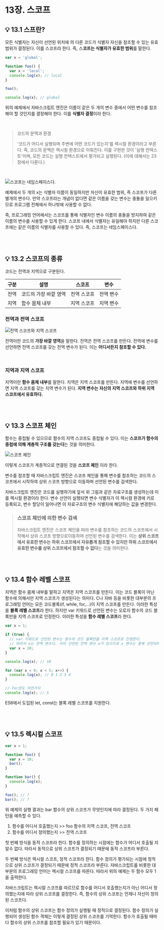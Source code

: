 # 13장. 스코프

## 💡 13.1 스프란?

모든 식별자는 자신이 선언된 위치에 의 다른 코드가 식별자 자신을 참조할 수 있는 유효 범위가 결정된다. 이를 스코프라 한다. 즉, 스**코프는 식별자가 유효한 범위**를 말한다.

```js
var x = 'global';

function foo() {
  var x = 'local';
  console.log(x); // local
}

foo();

console.log(x); // global
```

위의 예제에서 자바스크립트 엔진은 이름이 같은 두 개의 변수 중에서 어떤 변수를 참조해야 할 것인지를 결정해야 한다. 이를 **식별자 결정**이라 한다.

<br>

> 코드의 문맥과 환경
>
> '코드가 어디서 실행되며 주변에 어떤 코드가 있는지'를 렉시컬 환경이라고 부른다. 즉, 코드의 문맥은 렉시컬 환경으로 이뤄진다. 이를 구현한 것이 '실행 컨텍스트'이며, 모든 코드는 실행 컨텍스트에서 평가되고 실행된다. (이에 대해서는 23장에서 다룬다.)

<br>

![스코프는 네임스페이스다.](https://user-images.githubusercontent.com/76567238/209042496-1fa3e182-02ac-4e8c-8670-1f6033d9a389.png)

예제에서 두 개의 x는 식별자 이름이 동일하지만 자신이 유효한 범위, 즉 스코프가 다른 별개의 변수다. 만약 스코프라는 개념이 없다면 같은 이름을 갖는 변수는 충돌을 일으키므로 프로그램 전체에서 하나밖에 사용할 수 없다.

즉, 프로그래밍 언어에서는 스코프를 통해 식별자인 변수 이름의 충돌을 방지하여 같은 이름의 변수를 사용할 수 있게 한다. 스코프 내에서 식별자는 유일해야 하지만 다른 스코프에는 같은 이름의 식별자를 사용할 수 있다. 즉, 스코프는 네임스페이스다.

<br><br>

## 💡 13.2 스코프의 종류

코드는 전역과 지역으로 구분된다.

| 구분 | 설명                  | 스코프      | 변수      |
| ---- | --------------------- | ----------- | --------- |
| 전역 | 코드의 가장 바깥 영역 | 전역 스코프 | 전역 변수 |
| 지역 | 함수 몸체 내부        | 지역 스코프 | 지역 변수 |

### 전역과 전역 스코프

![전역 스코프와 지역 스코프](https://user-images.githubusercontent.com/76567238/209044061-441dba8f-550c-432d-b017-4bc30f1dfa9c.png)

전역이란 코드의 **가장 바깥 영역**을 말한다. 전역은 전역 스코프를 만든다. 전역에 변수를 선언하면 전역 스코프를 갖는 전역 변수가 된다. 이는 **어디서든지 참조할 수 있다.**

<br>

### 지역과 지역 스코프

지역이란 **함수 몸체 내부**를 말한다. 지역은 지역 스코프를 만든다. 지역에 변수를 선언하면 지역 스코프를 갖는 지역 변수가 된다. **지역 변수는 자신의 지역 스코프와 하위 지역 스코프에서 유효하다.**

<br><br>

## 💡 13.3 스코프 체인

함수는 중첩될 수 있으므로 함수의 지역 스코프도 중첩될 수 있다. 이는 **스코프가 함수의 중첩에 의해 계층적 구조를 갖는다**는 것을 의미한다.

![스코프 체인](https://user-images.githubusercontent.com/76567238/209046991-eb85a3d9-7f0e-4858-962e-c73eb24a2e06.png)

이렇게 스코프가 계층적으로 연결된 것을 **스코프 체인** 이라 한다.

변수를 참조할 때 자바스크립트 엔진은 스코프 체인을 통해 변수를 참조하는 코드의 스코프에서 시작하여 상위 스코프 방향으로 이동하며 선언된 변수를 검색한다.

자바스크립트 엔진은 코드를 실행하기에 앞서 위 그림과 같은 자료구조를 생성하는데 이를 렉시컬 환경이라 한다. 변수 선언이 실행되면 변수 식별자가 이 렉시컬 환경에 키로 등록되고, 변수 할당이 일어나면 이 자료구조의 변수 식별자에 해당하는 값을 변경한다.

> ### 스코프 체인에 의한 변수 검색
>
> 자바스크립트 엔진은 스코프 체인을 따라 변수를 참조하는 코드의 스코프에서 시작해서 상위 스코프 방향으로이동하며 선언된 변수를 검색한다. 이는 **상위 스코프에서 유효한 변수는 하위 스코프에서 자유롭게 참조할 수 있지만 하위 스코프에서 유효한 변수를 상위 스코프에서 참조할 수 없다**는 것을 의미한다.

<br><br>

## 💡 13.4 함수 레벨 스코프

지역은 함수 몸체 내부를 말하고 지역은 지역 스코프를 만든다. 이는 코드 블록이 아닌 함수에 의해서만 지역 스코프가 생성된다는 의미다. C나 자바 등을 비롯한 대부분의 프로그래밍 언어는 모든 코드블록(if, while, for,...)이 지역 스코프를 만든다. 이러한 특성을 **블록 레벨 스코프**라 한다. 하지만 var 키워드로 선언된 변수는 오로지 함수의 코드 블록만을 지역 스코프로 인정한다. 이러한 특성을 **함수 레벨 스코프**라 한다.

```js
var x = 1;

if (true) {
  // var 키워드로 선언된 변수는 함수의 코드 블록만을 지역 스코프로 인정한다.
  // 따라서 x는 전역 변수다. 이미 선언된 전역 변수 x가 있으므로 x 변수는 중복 선언되며 이는 의도치않게 변수 값이 변경되는 부작용을 발생시킨다.
  var x = 10;
}

console.log(x); // 10

for (var x = 0; x < 5; x++) {
  console.log(x); // 0 1 2 3 4
}

// for문도 마찬가지
console.log(x); // 5
```

ES6에서 도입된 let, const는 블록 레벨 스코프를 지원한다.

<br><br>

## 💡 13.5 렉시컬 스코프

```js
var x = 1;

function foo() {
  var x = 10;
  bar();
}

function bar() {
  console.log(x);
}

foo(); // ?
bar(); // ?
```

위 예제의 실행 결과는 bar 함수의 상위 스코프가 무엇인지에 따라 결정된다. 두 가지 패턴을 예측할 수 있다.

1. 함수를 어디서 호출했는지 >> foo 함수의 지역 스코프, 전역 스코프
2. 함수를 어디서 정의했는지 >> 전역 스코프

첫 번째 방식을 동적 스코프라 한다. 함수를 정의하는 시점에는 함수가 어디서 호출될 지 알수 없다. 따라서 동적으로 상위 스코프가 결정되기 때문에 동적 스코프라 부른다.

두 번째 방식은 렉시컬 스코프, 정적 스코프라 한다. 함수 정의가 평가되는 시점에 정적으로 상위 스코프가 결정되기 때문에 정적 스코프라 부른다. 자바스크립트를 비롯한 대부분의 프로그래밍 언어는 렉시컬 스코프를 따른다. 따라서 위의 예제는 두 함수 모두 1을 출력한다.

자바스크립트는 렉시컬 스코프를 따르므로 함수를 어디서 호출했는지가 아닌 어디서 정의했는지에 따라 상위 스코프를 결정한다. 즉, 함수의 상위 스코프는 언제나 자신이 정의된 스코프다.

이처럼 함수의 상위 스코프는 함수 정의가 실행될 때 정적으로 결정된다. 함수 정의가 실행되어 생성된 함수 객체는 이렇게 결정된 상위 스코프를 기억한다. 함수가 호출될 때마다 함수의 상위 스코프를 참조할 필요가 있기 때문이다.
